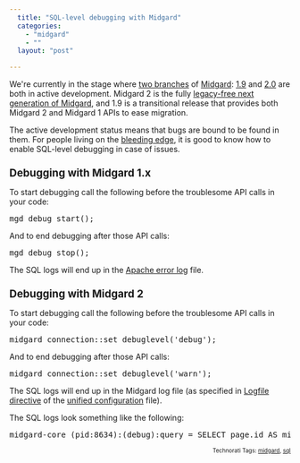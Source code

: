 ```yaml
---
  title: "SQL-level debugging with Midgard"
  categories: 
    - "midgard"
    - ""
  layout: "post"

---
```

<p>
We're currently in the stage where <a href="http://bergie.iki.fi/blog/some_midgard_roadmapping.html">two branches</a> of <a href="http://www.midgard-project.org/">Midgard</a>: <a href="http://trac.midgard-project.org/milestone/Midgard%201.9">1.9</a> and <a href="http://trac.midgard-project.org/milestone/Midgard%202.0">2.0</a> are both in active development. Midgard 2 is the fully <a href="http://bergie.iki.fi/blog/midgard_2-finally_legacy-free.html">legacy-free next generation of Midgard</a>, and 1.9 is a transitional release that provides both Midgard 2 and Midgard 1 APIs to ease migration.
</p><p>
The active development status means that bugs are bound to be found in them. For people living on the <a href="http://www.midgard-project.org/nightly/">bleeding edge</a>, it is good to know how to enable SQL-level debugging in case of issues.
<br /><span style="font-size:14pt;"><strong>
<br />Debugging with Midgard 1.x
<br /></strong></span>
</p><p>
To start debugging call the following before the troublesome API calls in your code:
</p><pre>
mgd_debug_start();
</pre><p>
And to end debugging after those API calls:
</p><pre>
mgd_debug_stop();
</pre><p>
The SQL logs will end up in the <a href="http://www.serverwatch.com/tutorials/article.php/1128101">Apache error log</a> file.
<br /><span style="font-size:14pt;"><strong>
<br />Debugging with Midgard 2
<br /></strong></span>
</p><p>
To start debugging call the following before the troublesome API calls in your code:
</p><pre>
midgard_connection::set_debuglevel('debug');
</pre><p>
And to end debugging after those API calls:
</p><pre>
midgard_connection::set_debuglevel('warn');
</pre><p>
The SQL logs will end up in the Midgard log file (as specified in <a href="http://www.midgard-project.org/documentation/unified-configuration/#215273711f61a39ff8c0044e63ce489d">Logfile directive</a> of the <a href="http://www.midgard-project.org/documentation/unified-configuration/">unified configuration</a> file).
</p><p>
The SQL logs look something like the following:
</p><pre>
midgard-core (pid:8634):(debug):query = SELECT page.id AS midgard_collector_key FROM page, page_i WHERE page.up = 104 AND page.id=page_i.sid AND page_i.lang IN (0, 0) AND page.sitegroup IN (0, 1) AND page.metadata_deleted = 0 
</pre>
<p style="text-align:right;font-size:10px;">Technorati Tags: <a href="http://www.technorati.com/tag/midgard">midgard</a>, <a href="http://www.technorati.com/tag/sql">sql</a></p>
